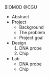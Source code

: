 BIOMOD @CGU
<ul>
  <li>Abstract
  <li>Project
   <ul>
    <li>Background
    <li>The problem
    <li>Project goal
   </ul>
  <li>Design
   <ol>
    <li>DNA probe
    <li>Chip
   </ol>
  <li>Lab
   <ul>
    <li>DNA probe
    <li>Chip
   </ul>
